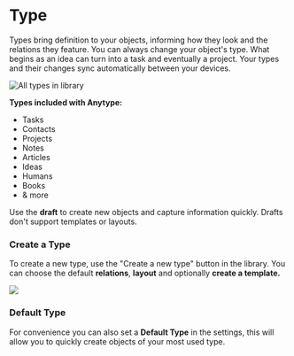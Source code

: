 # Type

Types bring definition to your objects, informing how they look and the relations they feature. You can always change your object's type. What begins as an idea can turn into a task and eventually a project. Your types and their changes sync automatically between your devices.

![All types in library](https://t2535380.p.clickup-attachments.com/t2535380/e9f0fc81-4f9b-4e00-bcd7-e9d9a3f3e1f5/CleanShot%202021-09-09%20at%2014.25.08.gif)

**Types included with Anytype:**

* Tasks
* Contacts
* Projects
* Notes
* Articles
* Ideas
* Humans
* Books
* & more

Use the **draft** to create new objects and capture information quickly. Drafts don't support templates or layouts.

### **Create a Type**

To create a new type, use the "Create a new type" button in the library. You can choose the default **relations**, **layout** and optionally **create a template.**

![](https://t2535380.p.clickup-attachments.com/t2535380/d3c42d67-c289-4157-9695-149d4c5507da/CleanShot%202021-09-09%20at%2014.50.46.gif)

### Default Type

For convenience you can also set a **Default Type** in the settings, this will allow you to quickly create objects of your most used type.
